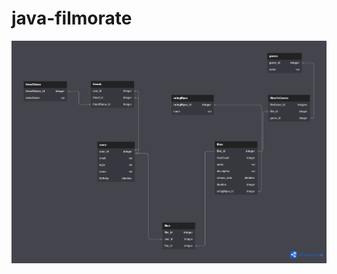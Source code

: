 # java-filmorate
![Database schema located in repository by below address:](./src/main/resources/schema.png)